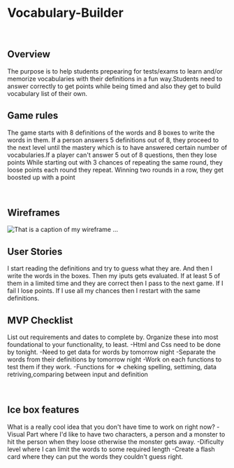 # Vocabulary-Builder

​

## Overview

​The purpose is to help students prepearing for tests/exams to learn and/or memorize vocabularies with their definitions in a fun way.Students need to answer correctly to get points while being timed and also they get to build vocabulary list of their own.

## Game rules

The game starts with 8 definitions of the words and 8 boxes to write the words in them.
If a person answers 5 definitions out of 8, they proceed to the next level until the mastery which is to have answered certain number of vocabularies.If a player can't answer 5 out of 8 questions, then they lose points While starting out with 3 chances of repeating the same round, they loose points each round they repeat. Winning two rounds in a row, they get boosted up with a point

​

## Wireframes

![That is a caption of my wireframe]("wireframe.png")
...
​
​

## User Stories

I start reading the definitions and try to guess what they are. And then I write the words in the boxes. Then my iputs gets evaluated. If at least 5 of them in a limited time and they are correct then I pass to the next game. If I fail I lose points. If I use all my chances then I restart with the same definitions.
​

## MVP Checklist

List out requirements and dates to complete by.
Organize these into most foundational to your functionality, to least.
-Html and Css need to be done by tonight.
-Need to get data for words by tomorrow night
-Separate the words from their definitions by tomorrow night
-Work on each functions to test them if they work.
-Functions for => cheking spelling, settiming, data retriving,comparing between input and definition

​

## Ice box features

What is a really cool idea that you don't have time to work on right now?
-Visual Part where I'd like to have two characters, a person and a monster to hit the person when they loose otherwise the monster gets away.
-Dificulty level where I can limit the words to some required length
-Create a flash card where they can put the words they couldn't guess right.
